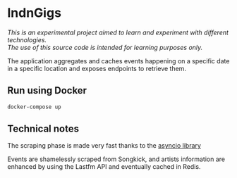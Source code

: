 # lndnGigs


*This is an experimental project aimed to learn and experiment with different technologies.   
The use of this source code is intended for learning purposes only.*  


The application aggregates and caches events happening on a specific date in a specific location and exposes endpoints to retrieve them.


## Run using Docker

```bash
docker-compose up
```


## Technical notes

The scraping phase is made very fast thanks to the [asyncio library](https://docs.python.org/3/library/asyncio.html)

Events are shamelessly scraped from Songkick, and artists information are enhanced by using the Lastfm API 
and eventually cached in Redis.
